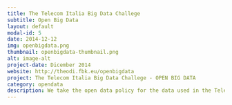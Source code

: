 ```yaml
---
title: The Telecom Italia Big Data Challege 
subtitle: Open Big Data
layout: default
modal-id: 5
date: 2014-12-12
img: openbigdata.png
thumbnail: openbigdata-thumbnail.png
alt: image-alt
project-date: Dicember 2014
website: http://theodi.fbk.eu/openbigdata
project: The Telecom Italia Big Data Challege - OPEN BIG DATA
category: opendata
description: We take the open data policy for the data used in the Telecom Italia Big Data Challenge
---
```

